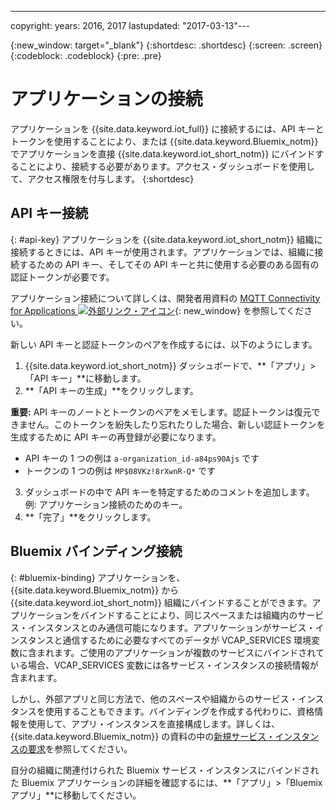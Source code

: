 ---

copyright:
  years: 2016, 2017
lastupdated: "2017-03-13"---

{:new_window: target="\_blank"}
{:shortdesc: .shortdesc}
{:screen: .screen}
{:codeblock: .codeblock}
{:pre: .pre}

# アプリケーションの接続

アプリケーションを {{site.data.keyword.iot_full}} に接続するには、API キーとトークンを使用することにより、または {{site.data.keyword.Bluemix_notm}} でアプリケーションを直接 {{site.data.keyword.iot_short_notm}} にバインドすることにより、接続する必要があります。アクセス・ダッシュボードを使用して、アクセス権限を付与します。
{:shortdesc}

## API キー接続
{: #api-key}
アプリケーションを {{site.data.keyword.iot_short_notm}} 組織に接続するときには、API キーが使用されます。アプリケーションでは、組織に接続するための API キー、そしてその API キーと共に使用する必要のある固有の認証トークンが必要です。  

アプリケーション接続について詳しくは、開発者用資料の [MQTT Connectivity for Applications ![外部リンク・アイコン](../../icons/launch-glyph.svg "外部リンク・アイコン")](https://docs.internetofthings.ibmcloud.com/applications/mqtt.html){: new_window} を参照してください。

新しい API キーと認証トークンのペアを作成するには、以下のようにします。  
1.	{{site.data.keyword.iot_short_notm}} ダッシュボードで、**「アプリ」>「API キー」**に移動します。  
2.	**「API キーの生成」**をクリックします。
  
**重要:** API キーのノートとトークンのペアをメモします。認証トークンは復元できません。このトークンを紛失したり忘れたりした場合、新しい認証トークンを生成するために API キーの再登録が必要になります。
 - API キーの 1 つの例は `a-organization_id-a84ps90Ajs` です  
 - トークンの 1 つの例は `MP$08VKz!8rXwnR-Q*` です  
3.	ダッシュボードの中で API キーを特定するためのコメントを追加します。例: アプリケーション接続のためのキー。
4.	**「完了」**をクリックします。



## Bluemix バインディング接続
{: #bluemix-binding}
アプリケーションを、{{site.data.keyword.Bluemix_notm}} から {{site.data.keyword.iot_short_notm}} 組織にバインドすることができます。アプリケーションをバインドすることにより、同じスペースまたは組織内のサービス・インスタンスとのみ通信可能になります。アプリケーションがサービス・インスタンスと通信するために必要なすべてのデータが VCAP_SERVICES 環境変数に含まれます。ご使用のアプリケーションが複数のサービスにバインドされている場合、VCAP_SERVICES 変数には各サービス・インスタンスの接続情報が含まれます。  

しかし、外部アプリと同じ方法で、他のスペースや組織からのサービス・インスタンスを使用することもできます。バインディングを作成する代わりに、資格情報を使用して、アプリ・インスタンスを直接構成します。詳しくは、{{site.data.keyword.Bluemix_notm}} の資料の中の[新規サービス・インスタンスの要求](https://console.{DomainName}/docs/services/reqnsi.html#req_instance)を参照してください。

自分の組織に関連付けられた Bluemix サービス・インスタンスにバインドされた Bluemix アプリケーションの詳細を確認するには、**「アプリ」>「Bluemix アプリ」**に移動してください。  
